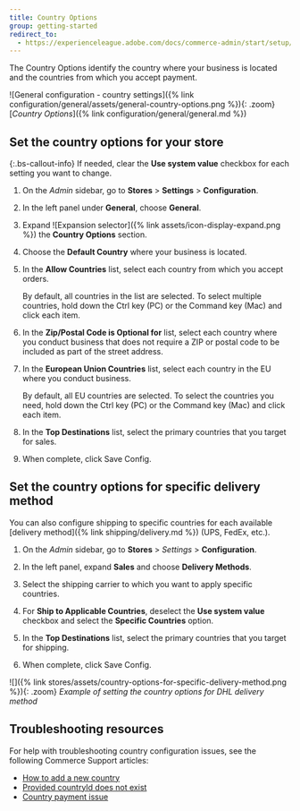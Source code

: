 ```yaml
---
title: Country Options
group: getting-started
redirect_to:
  - https://experienceleague.adobe.com/docs/commerce-admin/start/setup/store-details.html#country-options
---
```


The Country Options identify the country where your business is located and the countries from which you accept payment.

![General configuration - country settings]({% link configuration/general/assets/general-country-options.png %}){: .zoom}
[_Country Options_]({% link configuration/general/general.md %})

## Set the country options for your store

{:.bs-callout-info}
If needed, clear the **Use system value** checkbox for each setting you want to change.

1. On the _Admin_ sidebar, go to **Stores** > **Settings** > **Configuration**.

1. In the left panel under **General**, choose **General**.

1. Expand ![Expansion selector]({% link assets/icon-display-expand.png %}) the **Country Options** section.

1. Choose the **Default Country** where your business is located.

1. In the **Allow Countries** list, select each country from which you accept orders.

   By default, all countries in the list are selected. To select multiple countries, hold down the Ctrl key (PC) or the Command key (Mac) and click each item.

1. In the **Zip/Postal Code is Optional for** list, select each country where you conduct business that does not require a ZIP or postal code to be included as part of the street address.

1. In the **European Union Countries** list, select each country in the EU where you conduct business.

   By default, all EU countries are selected. To select the countries you need, hold down the Ctrl key (PC) or the Command key (Mac) and click each item.

1. In the **Top Destinations** list, select the primary countries that you target for sales.

1. When complete, click <span class="btn">Save Config</span>.

## Set the country options for specific delivery method

You can also configure shipping to specific countries for each available [delivery method]({% link shipping/delivery.md %}) (UPS, FedEx, etc.).

1. On the _Admin_ sidebar, go to **Stores** > _Settings_ > **Configuration**.

1. In the left panel, expand **Sales** and choose **Delivery Methods**.

1. Select the shipping carrier to which you want to apply specific countries.

1. For **Ship to Applicable Countries**, deselect the **Use system value** checkbox and select the **Specific Countries** option.

1. In the **Top Destinations** list, select the primary countries that you target for shipping.

1. When complete, click <span class="btn">Save Config</span>.

![]({% link stores/assets/country-options-for-specific-delivery-method.png %}){: .zoom}
_Example of setting the country options for DHL delivery method_

## Troubleshooting resources

For help with troubleshooting country configuration issues, see the following Commerce Support articles:

- [How to add a new country](https://support.magento.com/hc/en-us/articles/360057988152)
- [Provided countryId does not exist](https://support.magento.com/hc/en-us/articles/360056291111)
- [Country payment issue](https://support.magento.com/hc/en-us/articles/360043955991)
